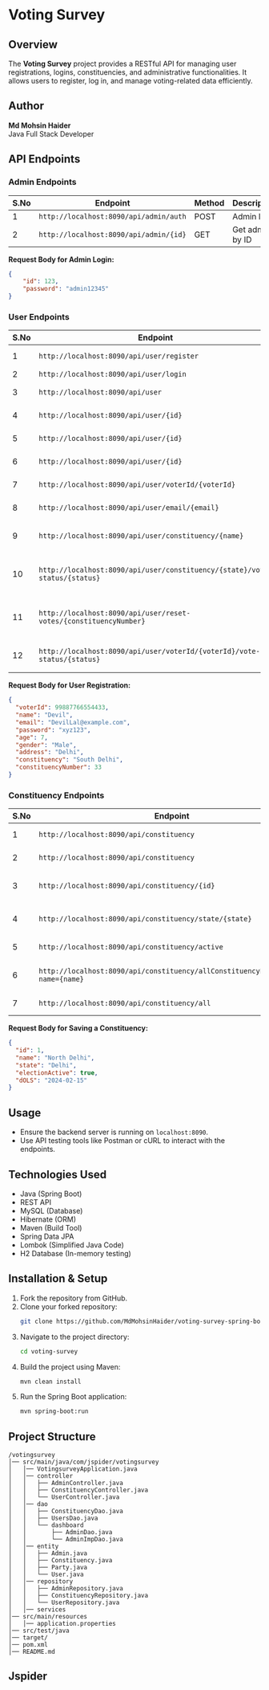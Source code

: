 # Voting Survey

## Overview
The **Voting Survey** project provides a RESTful API for managing user registrations, logins, constituencies, and administrative functionalities. It allows users to register, log in, and manage voting-related data efficiently.

## Author
**Md Mohsin Haider**  
Java Full Stack Developer

## API Endpoints

### Admin Endpoints

| S.No | Endpoint                          | Method | Description          |
|------|----------------------------------|--------|----------------------|
| 1    | `http://localhost:8090/api/admin/auth` | POST   | Admin login        |
| 2    | `http://localhost:8090/api/admin/{id}` | GET    | Get admin by ID    |

**Request Body for Admin Login:**
```json
{
    "id": 123,
    "password": "admin12345"
}
```

### User Endpoints

| S.No | Endpoint                          | Method | Description                                  |
|------|----------------------------------|--------|----------------------------------------------|
| 1    | `http://localhost:8090/api/user/register` | POST   | Register a new user                         |
| 2    | `http://localhost:8090/api/user/login`    | POST   | User login                                  |
| 3    | `http://localhost:8090/api/user`          | GET    | Retrieve all users                          |
| 4    | `http://localhost:8090/api/user/{id}`     | GET    | Get user by ID                             |
| 5    | `http://localhost:8090/api/user/{id}`     | DELETE | Delete user by ID                          |
| 6    | `http://localhost:8090/api/user/{id}`     | PUT    | Update user details                        |
| 7    | `http://localhost:8090/api/user/voterId/{voterId}` | GET | Get user by voter ID                      |
| 8    | `http://localhost:8090/api/user/email/{email}` | GET | Get user by email                         |
| 9    | `http://localhost:8090/api/user/constituency/{name}` | GET | Get users by constituency name           |
| 10   | `http://localhost:8090/api/user/constituency/{state}/vote-status/{status}` | PUT | Update voting status for users in state |
| 11   | `http://localhost:8090/api/user/reset-votes/{constituencyNumber}` | PUT | Reset votes by constituency number      |
| 12   | `http://localhost:8090/api/user/voterId/{voterId}/vote-status/{status}` | PUT | Update voting status by voter ID       |

**Request Body for User Registration:**
```json
{
  "voterId": 99887766554433,
  "name": "Devil",
  "email": "DevilLal@example.com",
  "password": "xyz123",
  "age": 7,
  "gender": "Male",
  "address": "Delhi",
  "constituency": "South Delhi",
  "constituencyNumber": 33
}
```

### Constituency Endpoints

| S.No | Endpoint                          | Method | Description                      |
|------|----------------------------------|--------|----------------------------------|
| 1    | `http://localhost:8090/api/constituency` | POST   | Save constituency               |
| 2    | `http://localhost:8090/api/constituency` | GET    | Get all constituencies          |
| 3    | `http://localhost:8090/api/constituency/{id}` | GET    | Get constituency by ID          |
| 4    | `http://localhost:8090/api/constituency/state/{state}` | GET | Get constituency by state      |
| 5    | `http://localhost:8090/api/constituency/active` | GET | Get active constituencies      |
| 6    | `http://localhost:8090/api/constituency/allConstituencyByIdOrName?name={name}` | GET | Get constituency by name or ID |
| 7    | `http://localhost:8090/api/constituency/all` | POST  | Save multiple constituencies   |

**Request Body for Saving a Constituency:**
```json
{
  "id": 1,
  "name": "North Delhi",
  "state": "Delhi",
  "electionActive": true,
  "dOLS": "2024-02-15"
}
```

## Usage
- Ensure the backend server is running on `localhost:8090`.
- Use API testing tools like Postman or cURL to interact with the endpoints.

## Technologies Used
- Java (Spring Boot)
- REST API
- MySQL (Database)
- Hibernate (ORM)
- Maven (Build Tool)
- Spring Data JPA
- Lombok (Simplified Java Code)
- H2 Database (In-memory testing)

## Installation & Setup
1. Fork the repository from GitHub.
2. Clone your forked repository:
   ```sh
   git clone https://github.com/MdMohsinHaider/voting-survey-spring-boot-backend.git
   ```
3. Navigate to the project directory:
   ```sh
   cd voting-survey
   ```
4. Build the project using Maven:
   ```sh
   mvn clean install
   ```
5. Run the Spring Boot application:
   ```sh
   mvn spring-boot:run
   ```

## Project Structure
```
/votingsurvey
│── src/main/java/com/jspider/votingsurvey
│   │── VotingsurveyApplication.java
│   │── controller
│   │   ├── AdminController.java
│   │   ├── ConstituencyController.java
│   │   └── UserController.java
│   │── dao
│   │   ├── ConstituencyDao.java
│   │   ├── UsersDao.java
│   │   └── dashboard
│   │       ├── AdminDao.java
│   │       └── AdminImpDao.java
│   │── entity
│   │   ├── Admin.java
│   │   ├── Constituency.java
│   │   ├── Party.java
│   │   └── User.java
│   │── repository
│   │   ├── AdminRepository.java
│   │   ├── ConstituencyRepository.java
│   │   └── UserRepository.java
│   │── services
│── src/main/resources
│   │── application.properties
│── src/test/java
│── target/
│── pom.xml
│── README.md
```

## Jspider


